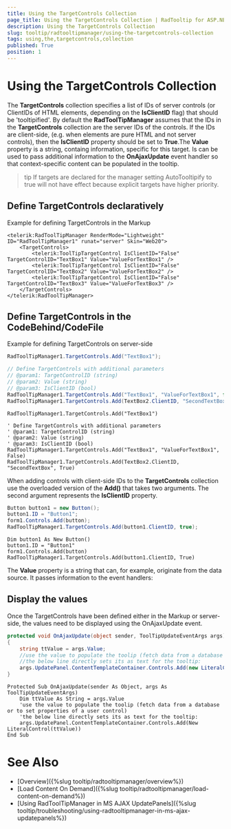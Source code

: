 ```yaml
---
title: Using the TargetControls Collection
page_title: Using the TargetControls Collection | RadTooltip for ASP.NET AJAX Documentation
description: Using the TargetControls Collection
slug: tooltip/radtooltipmanager/using-the-targetcontrols-collection
tags: using,the,targetcontrols,collection
published: True
position: 1
---
```


# Using the TargetControls Collection



The **TargetControls** collection specifies a list of IDs of server controls (or ClientIDs of HTML elements, depending on the **IsClientID** flag) that should be 'tooltipified'. By default the **RadToolTipManager** assumes that the IDs in the **TargetControls** collection are the server IDs of the controls. If the IDs are client-side, (e.g. when elements are pure HTML and not server controls), then the **IsClientID** property should be set to **True**.The **Value** property is a string, containg information, specific for this target. Is can be used to pass additional information to the **OnAjaxUpdate** event handler so that context-specific content can be populated in the tooltip.

>tip If targets are declared for the manager setting AutoTooltipify to true will not have effect because explicit targets have higher priority.



## Define TargetControls declaratively

Example for defining TargetControls in the Markup

````ASP.NET
<telerik:RadToolTipManager RenderMode="Lightweight" ID="RadToolTipManager1" runat="server" Skin="Web20">
    <TargetControls>
        <telerik:ToolTipTargetControl IsClientID="False" TargetControlID="TextBox1" Value="ValueForTextBox1" />
        <telerik:ToolTipTargetControl IsClientID="False" TargetControlID="TextBox2" Value="ValueForTextBox2" />
        <telerik:ToolTipTargetControl IsClientID="False" TargetControlID="TextBox3" Value="ValueForTextBox3" />
    </TargetControls>
</telerik:RadToolTipManager>
````


## Define TargetControls in the CodeBehind/CodeFile

Example for defining TargetControls on server-side

````C#
RadToolTipManager1.TargetControls.Add("TextBox1");

// Define TargetControls with additional parameters
// @param1: TargetControlID (string)
// @param2: Value (string)
// @param3: IsClientID (bool)
RadToolTipManager1.TargetControls.Add("TextBox1", "ValueForTextBox1", false);
RadToolTipManager1.TargetControls.Add(TextBox2.ClientID, "SecondTextBox", true);
````
````VB
RadToolTipManager1.TargetControls.Add("TextBox1")

' Define TargetControls with additional parameters
' @param1: TargetControlID (string)
' @param2: Value (string)
' @param3: IsClientID (bool)
RadToolTipManager1.TargetControls.Add("TextBox1", "ValueForTextBox1", False)
RadToolTipManager1.TargetControls.Add(TextBox2.ClientID, "SecondTextBox", True)
````

When adding controls with client-side IDs to the **TargetControls** collection use the overloaded version of the **Add()** that takes two arguments. The second argument represents the **IsClientID** property.

````C#
Button button1 = new Button();
button1.ID = "Button1";
form1.Controls.Add(button);
RadToolTipManager1.TargetControls.Add(button1.ClientID, true);
````
````VB
Dim button1 As New Button()
button1.ID = "Button1"
form1.Controls.Add(button)
RadToolTipManager1.TargetControls.Add(button1.ClientID, True)
````


The **Value** property is a string that can, for example, originate from the data source. It passes information to the event handlers:

## Display the values

Once the TargetControls have been defined either in the Markup or server-side, the values need to be displayed using the OnAjaxUpdate event.


````C#
protected void OnAjaxUpdate(object sender, ToolTipUpdateEventArgs args)
{ 
    string ttValue = args.Value;
    //use the value to populate the toolip (fetch data from a database or to set properties of a user control)
    //the below line directly sets its as text for the tooltip:
    args.UpdatePanel.ContentTemplateContainer.Controls.Add(new LiteralControl(ttValue));
}
````
````VB
Protected Sub OnAjaxUpdate(sender As Object, args As ToolTipUpdateEventArgs)
    Dim ttValue As String = args.Value
    'use the value to populate the toolip (fetch data from a database or to set properties of a user control)
    'the below line directly sets its as text for the tooltip:
    args.UpdatePanel.ContentTemplateContainer.Controls.Add(New LiteralControl(ttValue))
End Sub
````


# See Also

 * [Overview]({%slug tooltip/radtooltipmanager/overview%})
 * [Load Content On Demand]({%slug tooltip/radtooltipmanager/load-content-on-demand%})
 * [Using RadToolTipManager in MS AJAX UpdatePanels]({%slug tooltip/troubleshooting/using-radtooltipmanager-in-ms-ajax-updatepanels%})


